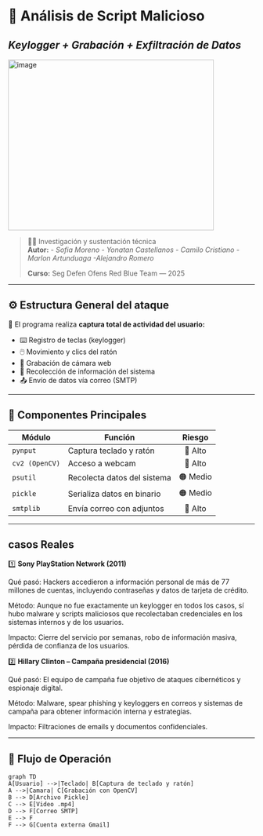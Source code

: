 
# 🧠 **Análisis de Script Malicioso**
## *Keylogger + Grabación + Exfiltración de Datos*

 <img width="420" height="348" alt="image" src="https://github.com/user-attachments/assets/653cb7f1-6f58-4701-b224-469399839962" />

> 🕵️‍♂️ Investigación y sustentación técnica  
> **Autor:** *- Sofia Moreno
>              - Yonatan Castellanos
>               - Camilo Cristiano
>                 - Marlon Artunduaga
>                  -Alejandro Romero*
>    
> **Curso:** Seg Defen Ofens Red Blue Team — 2025  

---

## ⚙️ Estructura General del ataque

🎯 El programa realiza **captura total de actividad del usuario:**

- ⌨️ Registro de teclas (keylogger)  
- 🖱️ Movimiento y clics del ratón  
- 🎥 Grabación de cámara web  
- 💾 Recolección de información del sistema  
- 📤 Envío de datos vía correo (SMTP)

---

## 🧩 Componentes Principales

| Módulo | Función | Riesgo |
|--------|----------|:------:|
| `pynput` | Captura teclado y ratón | 🔴 Alto |
| `cv2 (OpenCV)` | Acceso a webcam | 🔴 Alto |
| `psutil` | Recolecta datos del sistema | 🟠 Medio |
| `pickle` | Serializa datos en binario | 🟠 Medio |
| `smtplib` | Envía correo con adjuntos | 🔴 Alto |

---
## casos Reales

1️⃣ **Sony PlayStation Network (2011)**

Qué pasó: Hackers accedieron a información personal de más de 77 millones de cuentas, incluyendo contraseñas y datos de tarjeta de crédito.

Método: Aunque no fue exactamente un keylogger en todos los casos, sí hubo malware y scripts maliciosos que recolectaban credenciales en los sistemas internos y de los usuarios.

Impacto: Cierre del servicio por semanas, robo de información masiva, pérdida de confianza de los usuarios.

2️⃣ **Hillary Clinton – Campaña presidencial (2016)**

Qué pasó: El equipo de campaña fue objetivo de ataques cibernéticos y espionaje digital.

Método: Malware, spear phishing y keyloggers en correos y sistemas de campaña para obtener información interna y estrategias.

Impacto: Filtraciones de emails y documentos confidenciales.

---

## 🔁 **Flujo de Operación**

```mermaid
graph TD
A[Usuario] -->|Teclado| B[Captura de teclado y ratón]
A -->|Camara| C[Grabación con OpenCV]
B --> D[Archivo Pickle]
C --> E[Video .mp4]
D --> F[Correo SMTP]
E --> F
F --> G[Cuenta externa Gmail]



